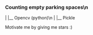 ### Counting empty parking spaces\n
|
|__ Opencv (python)\n
|
|__ Pickle


Motivate me by giving me stars :)
